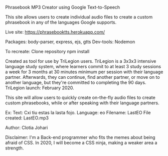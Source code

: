 Phrasebook MP3 Creator using Google Text-to-Speech

This site allows users to create individual audio files to create a custom phrasebook in any of the languages Google supports. 

Live site: https://phrasebooktts.herokuapp.com/

Packages: body-parser, express, ejs, gtts 
Dev-tools: Nodemon

To recreate: 
Clone repository
npm install

Created as tool for use by TriLegion users. TriLegion is a 3x3x3 intensive language study system, where learners commit to at least 3 study sessions a week for 3 months at 30 minutes minimum per session with their language partner. Afterwards, they can continue, find another partner, or move on to another language, but they're committed to completing the 90 days. 
TriLegion launch: February 2020. 

This site will allow users to quickly create on-the-fly audio files to create custom phrasebooks, while or after speaking with their language partners. 

Ex:
Text: Cxi tiu estas la lasta fojo.
Language: eo
Filename: LastEO
File created: LastEO.mp3

Author: Clotia Johari

Disclaimer: I'm a Back-end programmer who fits the memes about being afraid of CSS. In 2020, I will become a CSS ninja, making a weaker area a strength.
